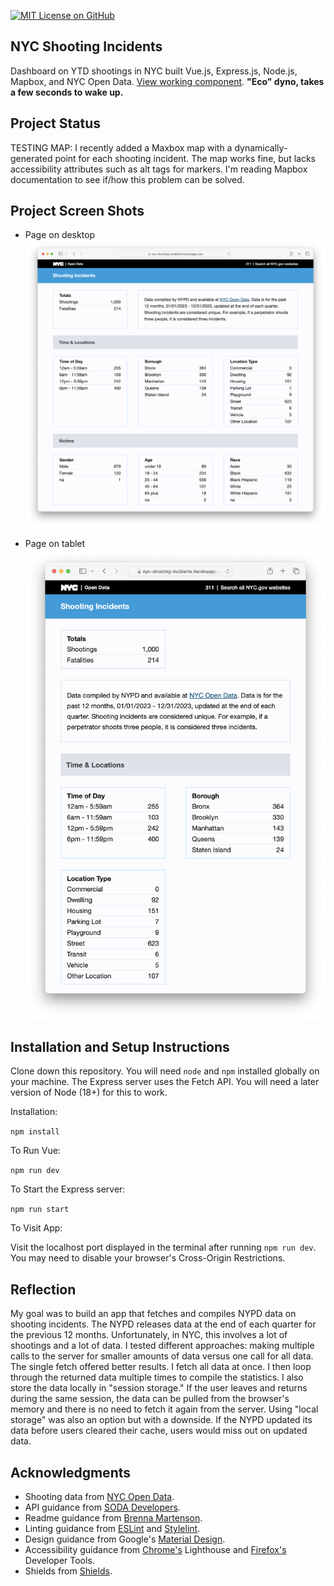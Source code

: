 [![MIT License on GitHub](https://img.shields.io/github/license/seankelliher/nyc-shooting-incidents?style=flat-square)](/LICENSE.txt)
## NYC Shooting Incidents

Dashboard on YTD shootings in NYC built Vue.js, Express.js, Node.js, Mapbox, and NYC Open Data. [View working component](https://nyc-shooting-incidents.herokuapp.com). **"Eco" dyno, takes a few seconds to wake up.**

## Project Status

TESTING MAP: I recently added a Maxbox map with a dynamically-generated point for each shooting incident. The map works fine, but lacks accessibility attributes such as alt tags for markers. I'm reading Mapbox documentation to see if/how this problem can be solved.

## Project Screen Shots

* Page on desktop
![screen shot of project](/screenshots/nyc-shooting-incidents-screenshot1.png?s=600)

* Page on tablet
![screen shot of project](/screenshots/nyc-shooting-incidents-screenshot2.png?s=600)

## Installation and Setup Instructions

Clone down this repository. You will need `node` and `npm` installed globally on your machine. The Express server uses the Fetch API. You will need a later version of Node (18+) for this to work. 

Installation:

`npm install`  

To Run Vue:

`npm run dev`  

To Start the Express server:

`npm run start`  

To Visit App:

Visit the localhost port displayed in the terminal after running `npm run dev`. You may need to disable your browser's Cross-Origin Restrictions.

## Reflection

My goal was to build an app that fetches and compiles NYPD data on shooting incidents. The NYPD releases data at the end of each quarter for the previous 12 months. Unfortunately, in NYC, this involves a lot of shootings and a lot of data. I tested different approaches: making multiple calls to the server for smaller amounts of data versus one call for all data. The single fetch offered better results. I fetch all data at once. I then loop through the returned data multiple times to compile the statistics. I also store the data locally in "session storage." If the user leaves and returns during the same session, the data can be pulled from the browser's memory and there is no need to fetch it again from the server. Using "local storage" was also an option but with a downside. If the NYPD updated its data before users cleared their cache, users would miss out on updated data.

## Acknowledgments

* Shooting data from [NYC Open Data](https://data.cityofnewyork.us/Public-Safety/NYPD-Shooting-Incident-Data-Year-To-Date-/5ucz-vwe8).
* API guidance from [SODA Developers](https://dev.socrata.com).
* Readme guidance from [Brenna Martenson](https://gist.github.com/martensonbj/6bf2ec2ed55f5be723415ea73c4557c4).
* Linting guidance from [ESLint](https://eslint.org) and [Stylelint](https://stylelint.io).
* Design guidance from Google's [Material Design](https://material.io/design).
* Accessibility guidance from [Chrome's](https://www.google.com/chrome/) Lighthouse and [Firefox's](https://www.mozilla.org/en-US/firefox/new/) Developer Tools.
* Shields from [Shields](https://shields.io).